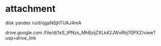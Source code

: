 # attachment

disk yandex ru/d/qgaNSjhTUAJ4mA


drive.google.com 
/file/d/1xS_tPNzs_MhBzijZXLk42JWxRhj70PXZ/view?usp=drive_link
